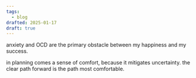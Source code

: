 ```yaml
---
tags:
  - blog
drafted: 2025-01-17
draft: true
---
```


anxiety and OCD are the primary obstacle between my happiness and my success.

in planning comes a sense of comfort, because it mitigates uncertainty. the clear path forward is the path most comfortable.